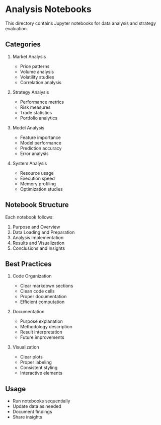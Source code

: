 # Analysis Notebooks

This directory contains Jupyter notebooks for data analysis and strategy evaluation.

## Categories

1. Market Analysis
   - Price patterns
   - Volume analysis
   - Volatility studies
   - Correlation analysis

2. Strategy Analysis
   - Performance metrics
   - Risk measures
   - Trade statistics
   - Portfolio analytics

3. Model Analysis
   - Feature importance
   - Model performance
   - Prediction accuracy
   - Error analysis

4. System Analysis
   - Resource usage
   - Execution speed
   - Memory profiling
   - Optimization studies

## Notebook Structure

Each notebook follows:
1. Purpose and Overview
2. Data Loading and Preparation
3. Analysis Implementation
4. Results and Visualization
5. Conclusions and Insights

## Best Practices

1. Code Organization
   - Clear markdown sections
   - Clean code cells
   - Proper documentation
   - Efficient computation

2. Documentation
   - Purpose explanation
   - Methodology description
   - Result interpretation
   - Future improvements

3. Visualization
   - Clear plots
   - Proper labeling
   - Consistent styling
   - Interactive elements

## Usage

- Run notebooks sequentially
- Update data as needed
- Document findings
- Share insights
